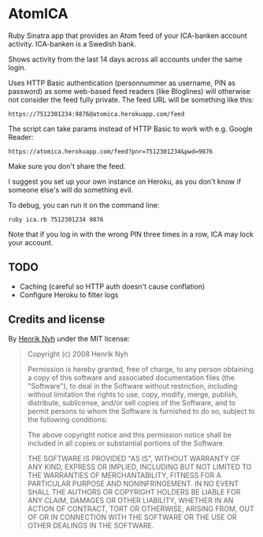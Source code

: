 # AtomICA

Ruby Sinatra app that provides an Atom feed of your ICA-banken account activity.
ICA-banken is a Swedish bank.

Shows activity from the last 14 days across all accounts under the same login.

Uses HTTP Basic authentication (personnummer as username, PIN as password) as
some web-based feed readers (like Bloglines) will otherwise not consider the
feed fully private. The feed URL will be something like this:

    https://7512301234:9876@atomica.herokuapp.com/feed

The script can take params instead of HTTP Basic to work with e.g. Google Reader:

    https://atomica.herokuapp.com/feed?pnr=7512301234&pwd=9876

Make sure you don't share the feed.

I suggest you set up your own instance on Heroku, as you don't know if someone else's will do something evil.

To debug, you can run it on the command line:

    ruby ica.rb 7512301234 9876

Note that if you log in with the wrong PIN three times in a row, ICA may lock your account.


## TODO

 * Caching (careful so HTTP auth doesn't cause conflation)
 * Configure Heroku to filter logs


## Credits and license

By [Henrik Nyh](http://henrik.nyh.se/) under the MIT license:

>  Copyright (c) 2008 Henrik Nyh
>
>  Permission is hereby granted, free of charge, to any person obtaining a copy
>  of this software and associated documentation files (the "Software"), to deal
>  in the Software without restriction, including without limitation the rights
>  to use, copy, modify, merge, publish, distribute, sublicense, and/or sell
>  copies of the Software, and to permit persons to whom the Software is
>  furnished to do so, subject to the following conditions:
>
>  The above copyright notice and this permission notice shall be included in
>  all copies or substantial portions of the Software.
>
>  THE SOFTWARE IS PROVIDED "AS IS", WITHOUT WARRANTY OF ANY KIND, EXPRESS OR
>  IMPLIED, INCLUDING BUT NOT LIMITED TO THE WARRANTIES OF MERCHANTABILITY,
>  FITNESS FOR A PARTICULAR PURPOSE AND NONINFRINGEMENT. IN NO EVENT SHALL THE
>  AUTHORS OR COPYRIGHT HOLDERS BE LIABLE FOR ANY CLAIM, DAMAGES OR OTHER
>  LIABILITY, WHETHER IN AN ACTION OF CONTRACT, TORT OR OTHERWISE, ARISING FROM,
>  OUT OF OR IN CONNECTION WITH THE SOFTWARE OR THE USE OR OTHER DEALINGS IN
>  THE SOFTWARE.
